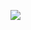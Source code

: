 ![](https://cdn.discordapp.com/attachments/816186705991696406/820705097352216626/Screenshot_2021-03-14_at_22.33.48.png)
